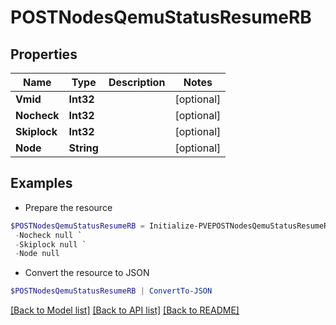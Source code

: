 # POSTNodesQemuStatusResumeRB
## Properties

Name | Type | Description | Notes
------------ | ------------- | ------------- | -------------
**Vmid** | **Int32** |  | [optional] 
**Nocheck** | **Int32** |  | [optional] 
**Skiplock** | **Int32** |  | [optional] 
**Node** | **String** |  | [optional] 

## Examples

- Prepare the resource
```powershell
$POSTNodesQemuStatusResumeRB = Initialize-PVEPOSTNodesQemuStatusResumeRB  -Vmid null `
 -Nocheck null `
 -Skiplock null `
 -Node null
```

- Convert the resource to JSON
```powershell
$POSTNodesQemuStatusResumeRB | ConvertTo-JSON
```

[[Back to Model list]](../README.md#documentation-for-models) [[Back to API list]](../README.md#documentation-for-api-endpoints) [[Back to README]](../README.md)

